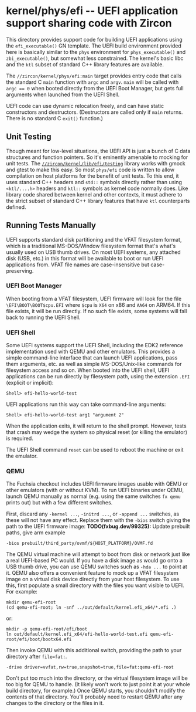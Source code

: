 # kernel/phys/efi -- UEFI application support sharing code with Zircon

This directory provides support code for building UEFI applications using the
`efi_executable()` GN template.  The UEFI build environment provided here is
basically similar to the `phys` environment for `phys_executable()` and
`zbi_executable()`, but somewhat less constrained.  The kernel's basic libc
and the `ktl` subset of standard C++ library features are available.

The `//zircon/kernel/phys/efi:main` target provides entry code that calls the
standard C `main` function with `argc` and `argv`.  `main` will be called with
`argc == 0` when booted directly from the UEFI Boot Manager, but gets full
arguments when launched from the UEFI Shell.

UEFI code can use dynamic relocation freely, and can have static constructors
and destructors.  (Destructors are called only if `main` returns.  There is no
standard C `exit()` function.)

## Unit Testing

Though meant for low-level situations, the UEFI API is just a bunch of C data
structures and function pointers.  So it's eminently amenable to mocking for
unit tests.  The [`//zircon/kernel/lib/efi/testing`](../../lib/efi/testing)
library works with gmock and gtest to make this easy.  So most `phys/efi` code
is written to allow compilation on host platforms for the benefit of unit
tests.  To this end, it uses standard C++ headers and `std::` symbols directly
rather than using `<ktl/....h>` headers and `ktl::` symbols as kernel code
normally does.  Like library code shared between kernel and other contexts, it
must adhere to the strict subset of standard C++ library features that have
`ktl` counterparts defined.

## Running Tests Manually

UEFI supports standard disk partitioning and the VFAT filesystem format, which
is a traditional MS-DOS/Window filesystem format that's what's usually used on
USB thumb drives.  On most UEFI systems, any attached disk (USB, etc.) in this
format will be available to boot or run UEFI applications from.  VFAT file
names are case-insensitive but case-preserving.

### UEFI Boot Manager

When booting from a VFAT filesystem, UEFI firmware will look for the file
`\EFI\BOOT\BOOT$cpu.EFI` where `$cpu` is `X64` on x86 and `AA64` on ARM64.  If
this file exists, it will be run directly.  If no such file exists, some
systems will fall back to running the UEFI Shell.

### UEFI Shell

Some UEFI systems support the UEFI Shell, including the EDK2 reference
implementation used with QEMU and other emulators.  This provides a simple
command-line interface that can launch UEFI applications, pass them arguments,
etc. as well as simple MS-DOS/Unix-like commands for filesystem access and so
on.  When booted into the UEFI shell, UEFI applications can be run directly by
filesystem path, using the extension `.EFI` (explicit or implicit):

```
Shell> efi-hello-world-test
```

UEFI applications run this way can take command-line arguments:

```
Shell> efi-hello-world-test arg1 "argument 2"
```

When the application exits, it will return to the shell prompt.  However,
tests that crash may wedge the system so physical reset (or killing the
emulator) is required.

The UEFI Shell command `reset` can be used to reboot the machine or exit the
emulator.

### QEMU

The Fuchsia checkout includes UEFI firmware images usable with QEMU or other
emulators (with or without KVM).  To run UEFI binaries under QEMU, launch QEMU
manually as normal (e.g. using the same switches `fx qemu` prints out) but
with a few different switches.

First, discard any `-kernel ...`, `-initrd ...`, or `-append ...` switches, as
these will not have any effect.  Replace them with the `-bios` switch giving
the path to the UEFI firmware image:
**TODO(fxbug.dev/99325):** Update prebuilt paths, give arm example

```
-bios prebuilt/third_party/ovmf/${HOST_PLATFORM}/OVMF.fd
```

The QEMU virtual machine will attempt to boot from disk or network just like a
real UEFI-based PC would.  If you have a disk image as would go onto a USB
thumb drive, you can use QEMU switches such as `-hda ...` to point at it.
QEMU also offers a convenient feature to mock up a VFAT filesystem image on a
virtual disk device directly from your host filesystem.  To use this, first
populate a small directory with the files you want visible to UEFI.  For
example:

```
mkdir qemu-efi-root
(cd qemu-efi-root; ln -snf ../out/default/kernel.efi_x64/*.efi .)
```

or:

```
mkdir -p qemu-efi-root/efi/boot
ln out/default/kernel.efi_x64/efi-hello-world-test.efi qemu-efi-root/efi/boot/bootx64.efi
```

Then invoke QEMU with this additional switch, providing the path to your
directory after `file=fat:`.

```
-drive driver=vvfat,rw=true,snapshot=true,file=fat:qemu-efi-root
```

Don't put too much into the directory, or the virtual filesystem image will be
too big for QEMU to handle.  (It likely won't work to just point it at your
whole build directory, for example.)  Once QEMU starts, you shouldn't modify
the contents of that directory.  You'll probably need to restart QEMU after
any changes to the directory or the files in it.
